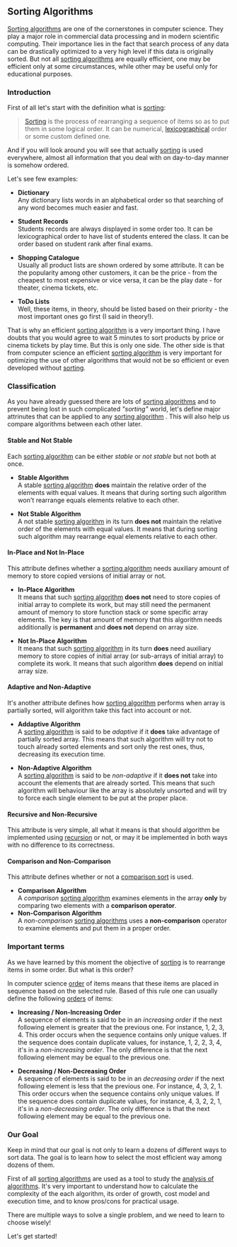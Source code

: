 ## Sorting Algorithms
[Sorting algorithms][sorting-algorithm] are one of the cornerstones in computer science.  They play a major role in commercial data processing and in modern scientific computing. Their importance lies in the fact that search process of any data can be drastically optimized to a very high level if this data is originally sorted. But not all [sorting algorithms][sorting-algorithm] are equally efficient, one may be efficient only at some circumstances, while other may be useful only for educational purposes. 

### Introduction
First of all let's start with the definition what is [sorting][]:

> [Sorting][] is the process of rearranging a sequence of items so as to put them in some logical order. It can be numerical, [lexicographical][] order or some custom defined one. 

And if you will look around you will see that actually [sorting][] is used everywhere, almost all information that you deal with on day-to-day manner is somehow ordered.

Let's see few examples:

* **Dictionary**  
Any dictionary lists words in an alphabetical order so that searching of any word becomes much easier and fast.
    
* **Student Records**  
Students records are always displayed in some order too. It can be lexicographical order to have list of students entered the class. It can be order based on student rank after final exams. 

* **Shopping Catalogue**  
Usually all product lists are shown ordered by some attribute. It can be the popularity among other customers, it can be the price - from the cheapest to most expensive or vice versa, it can be the play date - for theater, cinema tickets, etc.  
    
* **ToDo Lists**  
Well, these items, in theory, should be listed based on their priority - the most important ones go first (I said in theory!). 
    
That is why an efficient [sorting algorithm][sorting-algorithm] is a very important thing. I have doubts that you would agree to wait 5 minutes to sort products by price or cinema tickets by play time. But this is only one side. The other side is that from computer science an efficient [sorting algorithm][sorting-algorithm] is very important for optimizing the use of other algorithms that would not be so efficient or even developed without [sorting].

### Classification
As you have already guessed there are lots of [sorting algorithms][sorting-algorithm] and to prevent being lost in such complicated *"sorting"* world, let's define major attrinutes that can be applied to any [sorting algorithm][sorting-algorithm] . This will also help us compare algorithms between each other later.

#### Stable and Not Stable
Each [sorting algorithm][sorting-algorithm] can be either *stable* or *not stable* but not both at once.

* **Stable Algorithm**  
A stable [sorting algorithm][sorting-algorithm] **does** maintain the relative order of the elements with equal values. It means that during sorting such algorithm won't rearrange equals elements relative to each other.

* **Not Stable Algorithm**  
A not stable [sorting algorithm][sorting-algorithm] in its turn **does not** maintain the relative order of the elements with equal values. It means that during sorting such algorithm may rearrange equal elements relative to each other.

#### In-Place and Not In-Place
This attribute defines whether a [sorting algorithm][sorting-algorithm] needs auxiliary amount of memory to store copied versions of initial array or not.

* **In-Place Algorithm**  
It means that such [sorting algorithm][sorting-algorithm] **does not** need to store copies of initial array to complete its work, but may still need the permanent amount of memory to store function stack or some specific array elements. The key is that amount of memory that this algorithm needs additionally is **permanent** and **does not** depend on array size.

* **Not In-Place Algorithm**  
It means that such [sorting algorithm][sorting-algorithm] in its turn **does** need auxiliary memory to store copies of initial array (or sub-arrays of initial array) to complete its work. It means that such algorithm **does** depend on initial array size.

#### Adaptive and Non-Adaptive
It's another attribute defines how [sorting algorithm][sorting-algorithm] performs when array is partially sorted, will algorithm take this fact into account or not.

* **Addaptive Algorithm**  
A [sorting algorithm][sorting-algorithm] is said to be *adaptive* if it **does** take advantage of partially sorted array. This means that such algorithm will try not to touch already sorted elements and sort only the rest ones, thus, decreasing its execution time.

* **Non-Adaptive Algorithm**  
A [sorting algorithm][sorting-algorithm] is said to be *non-adaptive* if it **does not** take into account the elements that are already sorted. This means that such algorithm will behaviour like the array is absolutely unsorted and will try to force each single element to be put at the proper place.

#### Recursive and Non-Recursive
This attribute is very simple, all what it means is that should algorithm be implemented using [recursion][] or not, or may it be implemented in both ways with no difference to its correctness.

#### Comparison and Non-Comparison
This attribute defines whether or not a [comparison sort][] is used. 

* **Comparison Algorithm**  
A *comparison* [sorting algorithm][sorting-algorithm] examines elements in the array **only** by comparing two elements with a **comparison operator**. 
* **Non-Comparison Algorithm**  
A *non-comparison* [sorting algorithms][sorting-algorithm] uses a **non-comparison** operator to examine elements and put them in a proper order.

### Important terms
As we have learned by this moment the objective of [sorting][] is to rearrange items in some order. But what is this order?

In computer science [order][] of items means that these items are placed in sequence based on the selected rule. Based of this rule one can usually define the following [orders][order] of items: 

* **Increasing / Non-Increasing Order**  
A sequence of elements is said to be in an *increasing order* if the next following element is greater that the previous one. For instance, 1, 2, 3, 4. This order occurs when the sequence contains only unique values. If the sequence does contain duplicate values, for instance, 1, 2, 2, 3, 4, it's in a *non-increasing order*. The only difference is that the next following element may be equal to the previous one.

* **Decreasing / Non-Decreasing Order**  
A sequence of elements is said to be in an *decreasing order* if the next following element is less that the previous one. For instance, 4, 3, 2, 1. This order occurs when the sequence contains only unique values. If the sequence does contain duplicate values, for instance, 4, 3, 2, 2, 1, it's in a *non-decreasing order*. The only difference is that the next following element may be equal to the previous one.

### Our Goal
Keep in mind that our goal is not only to learn a dozens of different ways to sort data. The goal is to learn how to select the most efficient way among dozens of them. 

First of all [sorting algorithms][sorting-algorithm] are used as a tool to study the [analysis of algorithms][]. It's very important to understand how to calculate the complexity of the each algorithm, its order of growth, cost model and execution time, and to know pros/cons for practical usage.

There are multiple ways to solve a single problem, and we need to learn to choose wisely!

Let's get started!

[sorting-algorithm]: https://en.wikipedia.org/wiki/Sorting_algorithm "Sorting Algorithm - Wikipedia"
[sorting]: https://en.wikipedia.org/wiki/Sorting "Sorting - Wikipedia"
[comparison sort]: https://en.wikipedia.org/wiki/Comparison_sort "Comparison Sort - Wikipedia"
[order]: https://en.wikipedia.org/wiki/Order "Order - Wikipedia"
[lexicographical]: https://en.wikipedia.org/wiki/Lexicographical_order "Lexicographical Order - Wikipedia"
[recursion]: https://en.wikipedia.org/wiki/Recursion "Recursion - Wikipedia"
[analysis of algorithms]: https://en.wikipedia.org/wiki/Analysis_of_algorithms "Analysis of Algorithms - Wikipedia"
